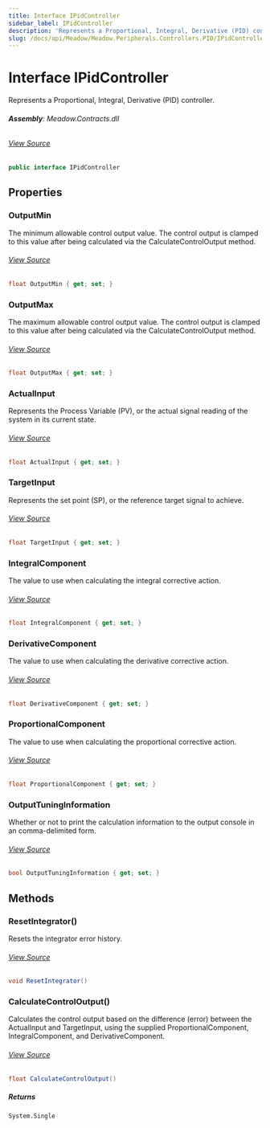 ```yaml
---
title: Interface IPidController
sidebar_label: IPidController
description: 'Represents a Proportional, Integral, Derivative (PID) controller.'
slug: /docs/api/Meadow/Meadow.Peripherals.Controllers.PID/IPidController
---
```

# Interface IPidController
Represents a Proportional, Integral, Derivative (PID) controller.

###### **Assembly**: Meadow.Contracts.dll
###### [View Source](https://github.com/WildernessLabs/Meadow.Contracts.git/blob/develop/Source/Meadow.Contracts/Peripherals/Controllers/PID/IPidController.cs#L6)
```csharp title="Declaration"
public interface IPidController
```
## Properties
### OutputMin
The minimum allowable control output value. The control output is clamped to this value after being calculated via the CalculateControlOutput method.
###### [View Source](https://github.com/WildernessLabs/Meadow.Contracts.git/blob/develop/Source/Meadow.Contracts/Peripherals/Controllers/PID/IPidController.cs#L11)
```csharp title="Declaration"
float OutputMin { get; set; }
```
### OutputMax
The maximum allowable control output value. The control output is clamped to this value after being calculated via the CalculateControlOutput method.
###### [View Source](https://github.com/WildernessLabs/Meadow.Contracts.git/blob/develop/Source/Meadow.Contracts/Peripherals/Controllers/PID/IPidController.cs#L16)
```csharp title="Declaration"
float OutputMax { get; set; }
```
### ActualInput
Represents the Process Variable (PV), or the actual signal reading of the system in its current state.
###### [View Source](https://github.com/WildernessLabs/Meadow.Contracts.git/blob/develop/Source/Meadow.Contracts/Peripherals/Controllers/PID/IPidController.cs#L21)
```csharp title="Declaration"
float ActualInput { get; set; }
```
### TargetInput
Represents the set point (SP), or the reference target signal to achieve.
###### [View Source](https://github.com/WildernessLabs/Meadow.Contracts.git/blob/develop/Source/Meadow.Contracts/Peripherals/Controllers/PID/IPidController.cs#L26)
```csharp title="Declaration"
float TargetInput { get; set; }
```
### IntegralComponent
The value to use when calculating the integral corrective action.
###### [View Source](https://github.com/WildernessLabs/Meadow.Contracts.git/blob/develop/Source/Meadow.Contracts/Peripherals/Controllers/PID/IPidController.cs#L31)
```csharp title="Declaration"
float IntegralComponent { get; set; }
```
### DerivativeComponent
The value to use when calculating the derivative corrective action.
###### [View Source](https://github.com/WildernessLabs/Meadow.Contracts.git/blob/develop/Source/Meadow.Contracts/Peripherals/Controllers/PID/IPidController.cs#L36)
```csharp title="Declaration"
float DerivativeComponent { get; set; }
```
### ProportionalComponent
The value to use when calculating the proportional corrective action.
###### [View Source](https://github.com/WildernessLabs/Meadow.Contracts.git/blob/develop/Source/Meadow.Contracts/Peripherals/Controllers/PID/IPidController.cs#L41)
```csharp title="Declaration"
float ProportionalComponent { get; set; }
```
### OutputTuningInformation
Whether or not to print the calculation information to the output console in an comma-delimited form.
###### [View Source](https://github.com/WildernessLabs/Meadow.Contracts.git/blob/develop/Source/Meadow.Contracts/Peripherals/Controllers/PID/IPidController.cs#L46)
```csharp title="Declaration"
bool OutputTuningInformation { get; set; }
```
## Methods
### ResetIntegrator()
Resets the integrator error history.
###### [View Source](https://github.com/WildernessLabs/Meadow.Contracts.git/blob/develop/Source/Meadow.Contracts/Peripherals/Controllers/PID/IPidController.cs#L51)
```csharp title="Declaration"
void ResetIntegrator()
```
### CalculateControlOutput()
Calculates the control output based on the difference (error) between the ActualInput and TargetInput, using the supplied ProportionalComponent, IntegralComponent, and DerivativeComponent.
###### [View Source](https://github.com/WildernessLabs/Meadow.Contracts.git/blob/develop/Source/Meadow.Contracts/Peripherals/Controllers/PID/IPidController.cs#L57)
```csharp title="Declaration"
float CalculateControlOutput()
```

##### Returns

`System.Single`
